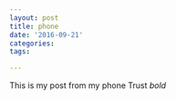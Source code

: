 ```yaml
---
layout: post
title: phone
date: '2016-09-21'
categories: 
tags: 

---
```





This is my post from my phone 
Trust
*bold*